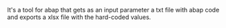 It's a tool for abap that gets as an input parameter a txt file with abap code and exports a xlsx file with the hard-coded values.